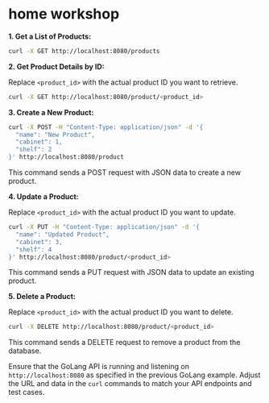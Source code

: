 # home workshop

**1. Get a List of Products:**

```bash
curl -X GET http://localhost:8080/products
```

**2. Get Product Details by ID:**

Replace `<product_id>` with the actual product ID you want to retrieve.

```bash
curl -X GET http://localhost:8080/product/<product_id>
```

**3. Create a New Product:**

```bash
curl -X POST -H "Content-Type: application/json" -d '{
  "name": "New Product",
  "cabinet": 1,
  "shelf": 2
}' http://localhost:8080/product
```

This command sends a POST request with JSON data to create a new product.

**4. Update a Product:**

Replace `<product_id>` with the actual product ID you want to update.

```bash
curl -X PUT -H "Content-Type: application/json" -d '{
  "name": "Updated Product",
  "cabinet": 3,
  "shelf": 4
}' http://localhost:8080/product/<product_id>
```

This command sends a PUT request with JSON data to update an existing product.

**5. Delete a Product:**

Replace `<product_id>` with the actual product ID you want to delete.

```bash
curl -X DELETE http://localhost:8080/product/<product_id>
```

This command sends a DELETE request to remove a product from the database.

Ensure that the GoLang API is running and listening on `http://localhost:8080` as specified in the previous GoLang example. Adjust the URL and data in the `curl` commands to match your API endpoints and test cases.
